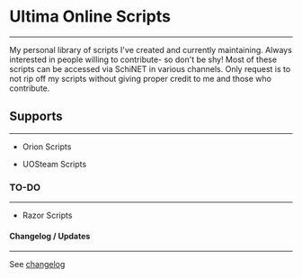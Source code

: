 # Ultima Online Scripts

---

My personal library of scripts I've created and currently maintaining. Always interested in people willing to contribute- so don't be shy! Most of these scripts can be accessed via SchiNET in various channels. Only request is to not rip off my scripts without giving proper credit to me and those who contribute.

## Supports

---

+ Orion Scripts

+ UOSteam Scripts

### TO-DO

---

+ Razor Scripts

#### Changelog / Updates

---

See [changelog](https://github.com/d0x1p2/UO-Scripts/blob/master/changelog)

